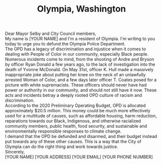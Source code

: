 ---
title: "Olympia, Washington"
permalink: "/olympia"
name: "Letter to the Mayor and City Council"
city: "Olympia"
state: "WA"
layout: "email"
recipients:
- Cselby@ci.olympia.wa.us
- citycouncil@ci.olympia.wa.us
- jbateman@ci.olympia.wa.us
- cgilman@ci.olympia.wa.us
- lparshle@ci.olympia.wa.us
- dmadrone@ci.olympia.wa.us
- rrollins@ci.olympia.wa.us
- jcooper@ci.olympia.wa.us
subject: "[INSERT UNIQUE SUBJECT LINE]"
body: |-
    Dear Mayor Selby and City Council members,

    My name is [YOUR NAME] and I'm a resident of Olympia. I'm writing to you today to urge you to defund the Olympia Police Department.

    The OPD has a legacy of discrimination and injustice when it comes to dealing with People of Color in our community, especially Black people. Numerous incidents come to mind, from the shooting of Andre and Bryson by officer Ryan Donald a few years ago, to the lack of investigation into the death of Yvonne McDonald. On May 31st, officer K. Hull made a massively inappropriate joke about putting her knee on the neck of an unlawfully arrested Woman of Color, and a few days later officer T. Coates posed for a picture with white supremacists. These officers should never have had power or authority in our community, and should not still have it now. These acts and incidents betray a deeply rooted OPD culture of racism and discrimination.

    According to the 2020 Preliminary Operating Budget, OPD is allocated approximately $20.5 million. This money could be much more effectively used for a multitude of causes, such as affordable housing, harm reduction, reparations towards our Black, Indigenous, and otherwise racialized community members, public health, food security, and sustainable and environmentally responsible responses to climate change.

    I demand that the OPD be defunded and disarmed, and their budget instead put towards any of these other causes. This is a way that the City of Olympia can do the right thing and work towards justice.

    Sincerely,

    [YOUR NAME]
    [YOUR ADDRESS]
    [YOUR EMAIL]
    [YOUR PHONE NUMBER]
---